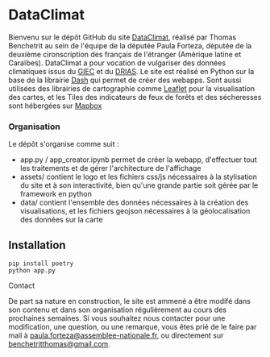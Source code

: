 # DataClimat
Bienvenu sur le dépôt GitHub du site [DataClimat](https://www.dataclimat.fr/), réalisé par Thomas Benchetrit au sein de l'équipe de la députée Paula Forteza, 
députée de la deuxième cironscription des français de l'étranger (Amérique latine et Caraïbes).
DataClimat a pour vocation de vulgariser des données climatiques issus du [GIEC](https://www.ipcc.ch/report/ar6/wg1/) et du [DRIAS](http://www.drias-climat.fr/).
Le site est réalisé en Python sur la base de la librairie [Dash](https://plotly.com/dash/) qui permet de créer des webapps. 
Sont aussi utilisées des librairies de cartographie comme [Leaflet](https://leafletjs.com/) pour la visualisation des cartes, et les Tiles des indicateurs de feux de forêts et des
sécheresses sont hébergées sur [Mapbox](https://www.mapbox.com/)
### Organisation
Le dépôt s'organise comme suit : 
<ul>
<li>app.py / app_creator.ipynb permet de créer la webapp, d'effectuer tout les traitements et de gérer l'architecture de l'affichage </li>
<li>assets/ contient le logo et les fichiers css/js nécessaires à la stylisation du site et à son interactivité, bien qu'une grande partie soit gérée par le framework en python </li>
<li> data/ contient l'ensemble des données nécessaires à la création des visualisations, et les fichiers geojson nécessaires à la géolocalisation des données sur la carte </li>
</ul>

## Installation

```
pip install poetry
python app.py
```

 Contact

De part sa nature en construction, le site est ammené a être modifé dans son contenu et dans son organisation régulièrement au cours des prochaines semaines.
Si vous souhaitez nous contacter pour une modification, une question, ou une remarque, vous êtes prié de le faire par mail à <paula.forteza@assemblee-nationale.fr>, 
ou directement sur <benchetritthomas@gmail.com>.
